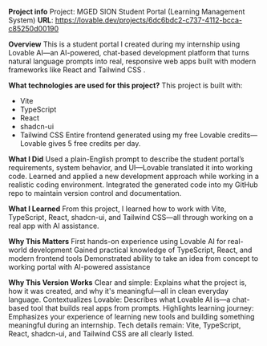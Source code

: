 

**Project info**
Project: MGED SION Student Portal (Learning Management System)
**URL**: https://lovable.dev/projects/6dc6bdc2-c737-4112-bcca-c85250d00190

**Overview**
This is a student portal I created during my internship using Lovable AI—an AI-powered, chat-based development platform that turns natural language prompts into real, responsive web apps built with modern frameworks like React and Tailwind CSS .

**What technologies are used for this project?**
This project is built with:
- Vite
- TypeScript
- React
- shadcn-ui
- Tailwind CSS
Entire frontend generated using my free Lovable credits—Lovable gives 5 free credits per day.

**What I Did**
Used a plain-English prompt to describe the student portal’s requirements, system behavior, and UI—Lovable translated it into working code.
Learned and applied a new development approach while working in a realistic coding environment.
Integrated the generated code into my GitHub repo to maintain version control and documentation.

**What I Learned**
From this project, I learned how to work with Vite, TypeScript, React, shadcn-ui, and Tailwind CSS—all through working on a real app with AI assistance.

**Why This Matters**
First hands-on experience using Lovable AI for real-world development
Gained practical knowledge of TypeScript, React, and modern frontend tools
Demonstrated ability to take an idea from concept to working portal with AI-powered assistance

**Why This Version Works**
Clear and simple: Explains what the project is, how it was created, and why it's meaningful—all in clean everyday language.
Contextualizes Lovable: Describes what Lovable AI is—a chat-based tool that builds real apps from prompts.
Highlights learning journey: Emphasizes your experience of learning new tools and building something meaningful during an internship.
Tech details remain: Vite, TypeScript, React, shadcn-ui, and Tailwind CSS are all clearly listed.
